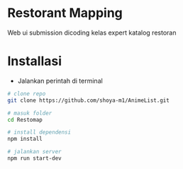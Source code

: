 # Restorant Mapping

Web ui submission dicoding kelas expert katalog restoran 

# Installasi

- Jalankan perintah di terminal

```sh
# clone repo
git clone https://github.com/shoya-m1/AnimeList.git

# masuk folder
cd Restomap

# install dependensi
npm install

# jalankan server
npm run start-dev
```

